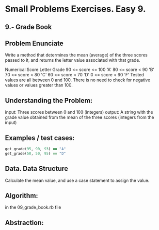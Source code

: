 # Small Problems Exercises. Easy 9.

## 9.- Grade Book

## Problem Enunciate

Write a method that determines the mean (average) of the three scores passed to it, and returns the letter value associated with that grade.

Numerical Score Letter	Grade
90 <= score <= 100	'A'
80 <= score < 90	'B'
70 <= score < 80	'C'
60 <= score < 70	'D'
0 <= score < 60	'F'
Tested values are all between 0 and 100. There is no need to check for negative values or values greater than 100.

## Understanding the Problem:

input: Three scores between 0 and 100 (integers)
output: A string with the grade value obtained from the mean of the three scores (integers from the input) 


## Examples / test cases:

```ruby
get_grade(95, 90, 93) == "A"
get_grade(50, 50, 95) == "D"
```

## Data. Data Structure

Calculate the mean value, and use a case statement to assign the value.  
 
## Algorithm:

in the 09_grade_book.rb file

## Abstraction: